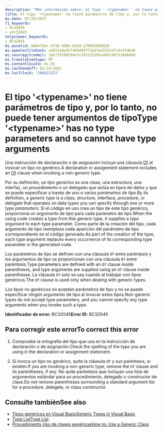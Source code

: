 ```yaml
---
description: "Más información sobre: el tipo ' <typename> ' no tiene parámetros de tipo y, por tanto, no puede tener argumentos de tipo"
title: El tipo '<typename>' no tiene parámetros de tipo y, por lo tanto, no puede tener argumentos de tipo
ms.date: 07/20/2015
f1_keywords:
- bc32045
- vbc32045
helpviewer_keywords:
- BC32045
ms.assetid: b86e784c-6718-4585-bd39-2f0982068828
ms.openlocfilehash: a3b53a9a91f409d49f72bdfed2551df1dc9fdbd6
ms.sourcegitcommit: 10e719780594efc781b15295e499c66f316068b8
ms.translationtype: MT
ms.contentlocale: es-ES
ms.lasthandoff: 02/14/2021
ms.locfileid: "100423372"
---
```

# <a name="type-typename-has-no-type-parameters-and-so-cannot-have-type-arguments"></a><span data-ttu-id="5f448-103">El tipo '\<typename>' no tiene parámetros de tipo y, por lo tanto, no puede tener argumentos de tipo</span><span class="sxs-lookup"><span data-stu-id="5f448-103">Type '\<typename>' has no type parameters and so cannot have type arguments</span></span>

<span data-ttu-id="5f448-104">Una instrucción de declaración o de asignación incluye una cláusula [Of](../language-reference/statements/of-clause.md) al invocar un tipo no genérico.</span><span class="sxs-lookup"><span data-stu-id="5f448-104">A declaration or assignment statement includes an [Of](../language-reference/statements/of-clause.md) clause when invoking a non-generic type.</span></span>  
  
 <span data-ttu-id="5f448-105">Por su definición, un *tipo genérico* es una clase, una estructura, una interfaz, un procedimiento o un delegado que actúa en tipos de datos y que se puede especificar a través de uno o varios *parámetros de tipo*.</span><span class="sxs-lookup"><span data-stu-id="5f448-105">By its definition, a *generic type* is a class, structure, interface, procedure, or delegate that operates on data types you can specify through one or more *type parameters*.</span></span> <span data-ttu-id="5f448-106">Si el código en uso crea un tipo de este tipo genérico, proporciona un *argumento de tipo* para cada parámetro de tipo.</span><span class="sxs-lookup"><span data-stu-id="5f448-106">When the using code creates a type from this generic type, it supplies a *type argument* to each type parameter.</span></span> <span data-ttu-id="5f448-107">Como parte de la creación del tipo, cada argumento de tipo reemplaza cada aparición del parámetro de tipo correspondiente en el código generado.</span><span class="sxs-lookup"><span data-stu-id="5f448-107">As part of the creation of the type, each type argument replaces every occurrence of its corresponding type parameter in the generated code.</span></span>  
  
 <span data-ttu-id="5f448-108">Los parámetros de tipo se definen con una cláusula `Of` entre paréntesis y los argumentos de tipo se proporcionan con una cláusula `Of` entre paréntesis.</span><span class="sxs-lookup"><span data-stu-id="5f448-108">Type parameters are defined with an `Of` clause inside parentheses, and type arguments are supplied using an `Of` clause inside parentheses.</span></span> <span data-ttu-id="5f448-109">La cláusula `Of` solo se usa cuando al trabajar con tipos genéricos.</span><span class="sxs-lookup"><span data-stu-id="5f448-109">The `Of` clause is used only when dealing with generic types.</span></span>  
  
 <span data-ttu-id="5f448-110">Los tipos no genéricos no aceptan parámetros de tipo y no se puede especificar ningún argumento de tipo al invocar estos tipos.</span><span class="sxs-lookup"><span data-stu-id="5f448-110">Non-generic types do not accept type parameters, and you cannot specify any type arguments when you invoke such a type.</span></span>  
  
 <span data-ttu-id="5f448-111">**Identificador de error:** BC32045</span><span class="sxs-lookup"><span data-stu-id="5f448-111">**Error ID:** BC32045</span></span>  
  
## <a name="to-correct-this-error"></a><span data-ttu-id="5f448-112">Para corregir este error</span><span class="sxs-lookup"><span data-stu-id="5f448-112">To correct this error</span></span>  
  
1. <span data-ttu-id="5f448-113">Compruebe la ortografía del tipo que usa en la instrucción de declaración o de asignación.</span><span class="sxs-lookup"><span data-stu-id="5f448-113">Check the spelling of the type you are using in the declaration or assignment statement.</span></span>  
  
2. <span data-ttu-id="5f448-114">Si invoca un tipo no genérico, quite la cláusula `Of` y sus paréntesis, si existen.</span><span class="sxs-lookup"><span data-stu-id="5f448-114">If you are invoking a non-generic type, remove the `Of` clause and its parentheses, if any.</span></span> <span data-ttu-id="5f448-115">No quite paréntesis que incluyan una lista de argumentos estándar para un procedimiento, delegado o constructor de clase.</span><span class="sxs-lookup"><span data-stu-id="5f448-115">Do not remove parentheses surrounding a standard argument list for a procedure, delegate, or class constructor.</span></span>  
  
## <a name="see-also"></a><span data-ttu-id="5f448-116">Consulte también</span><span class="sxs-lookup"><span data-stu-id="5f448-116">See also</span></span>

- [<span data-ttu-id="5f448-117">Tipos genéricos en Visual Basic</span><span class="sxs-lookup"><span data-stu-id="5f448-117">Generic Types in Visual Basic</span></span>](../programming-guide/language-features/data-types/generic-types.md)
- [<span data-ttu-id="5f448-118">Type List</span><span class="sxs-lookup"><span data-stu-id="5f448-118">Type List</span></span>](../language-reference/statements/type-list.md)
- [<span data-ttu-id="5f448-119">Procedimiento Uso de clases genéricas</span><span class="sxs-lookup"><span data-stu-id="5f448-119">How to: Use a Generic Class</span></span>](../programming-guide/language-features/data-types/how-to-use-a-generic-class.md)
